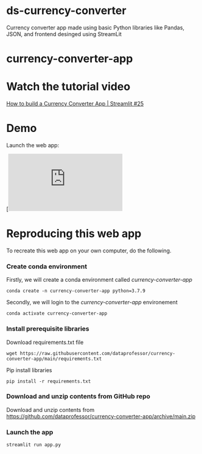 # ds-currency-converter
Currency converter app made using basic Python libraries like Pandas, JSON, and frontend desinged using StreamLit

# currency-converter-app

# Watch the tutorial video

[How to build a Currency Converter App | Streamlit #25](https://youtu.be/2gtlSLCTHH0)

# Demo

Launch the web app:

[![Streamlit App](https://share.streamlit.io/theequationary/ds-currency-converter/main/app.py)

# Reproducing this web app
To recreate this web app on your own computer, do the following.

### Create conda environment
Firstly, we will create a conda environment called *currency-converter-app*
```
conda create -n currency-converter-app python=3.7.9
```
Secondly, we will login to the *currency-converter-app* environement
```
conda activate currency-converter-app
```
### Install prerequisite libraries

Download requirements.txt file

```
wget https://raw.githubusercontent.com/dataprofessor/currency-converter-app/main/requirements.txt

```

Pip install libraries
```
pip install -r requirements.txt
```

###  Download and unzip contents from GitHub repo

Download and unzip contents from https://github.com/dataprofessor/currency-converter-app/archive/main.zip

###  Launch the app

```
streamlit run app.py
```

